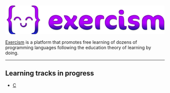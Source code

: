 ![Exercims loog](/assets/exercism-logo.png)

[Exercism](https://exercism.org/dashboard) is a platform that promotes free learning of dozens of programming languages following the education theory of learning by doing.

---

## Learning tracks in progress

- [C](/c/)